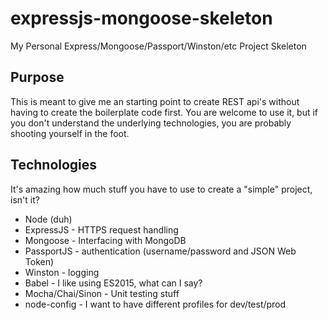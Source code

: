 # expressjs-mongoose-skeleton
My Personal Express/Mongoose/Passport/Winston/etc Project Skeleton

## Purpose
This is meant to give me an starting point to create REST api's without having to create the boilerplate code first. You are
welcome to use it, but if you don't understand the underlying technologies, you are probably shooting yourself in the foot.

## Technologies
It's amazing how much stuff you have to use to create a "simple" project, isn't it?

- Node (duh)
- ExpressJS - HTTPS request handling
- Mongoose - Interfacing with MongoDB
- PassportJS - authentication (username/password and JSON Web Token)
- Winston - logging
- Babel - I like using ES2015, what can I say?
- Mocha/Chai/Sinon - Unit testing stuff
- node-config - I want to have different profiles for dev/test/prod

